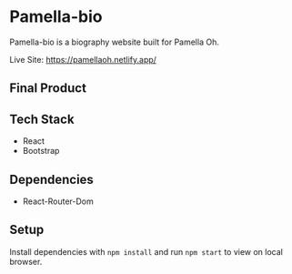 # Pamella-bio

Pamella-bio is a biography website built for Pamella Oh.

Live Site: https://pamellaoh.netlify.app/

## Final Product

<!-- !["Screenshot of final product"](https://github.com/Mohamed-C0DE/scheduler/blob/master/docs/scheduler.gif?raw=true) -->

## Tech Stack

- React
- Bootstrap

## Dependencies

- React-Router-Dom

## Setup

Install dependencies with `npm install` and run `npm start` to view on local browser.
